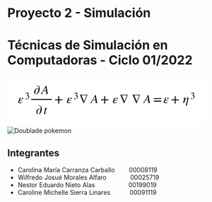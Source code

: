 # Proyecto 2 - Simulación
# Técnicas de Simulación en Computadoras - Ciclo 01/2022
![Assigned equation](/Images/equation.png)
![Doublade pokemon](https://images.wikidexcdn.net/mwuploads/wikidex/6/66/latest/20190423162713/Doublade.png)


## Integrantes                                      

- Carolina María Carranza Carballo&emsp;&nbsp;&emsp;00008119
- Wilfredo Josué Morales Alfaro&emsp;  &emsp; &emsp;  00025719
- Nestor Eduardo Nieto Alas  &emsp; &emsp;  &emsp; &emsp;  00199019
- Caroline Michelle Sierra Linares  &emsp; &emsp;&nbsp; 00091119

